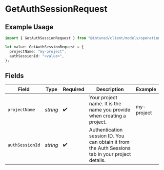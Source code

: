 # GetAuthSessionRequest

## Example Usage

```typescript
import { GetAuthSessionRequest } from "@intuned/client/models/operations";

let value: GetAuthSessionRequest = {
  projectName: "my-project",
  authSessionId: "<value>",
};
```

## Fields

| Field                                                                                            | Type                                                                                             | Required                                                                                         | Description                                                                                      | Example                                                                                          |
| ------------------------------------------------------------------------------------------------ | ------------------------------------------------------------------------------------------------ | ------------------------------------------------------------------------------------------------ | ------------------------------------------------------------------------------------------------ | ------------------------------------------------------------------------------------------------ |
| `projectName`                                                                                    | *string*                                                                                         | :heavy_check_mark:                                                                               | Your project name. It is the name you provide when creating a project.                           | my-project                                                                                       |
| `authSessionId`                                                                                  | *string*                                                                                         | :heavy_check_mark:                                                                               | Authentication session ID. You can obtain it from the Auth Sessions tab in your project details. |                                                                                                  |